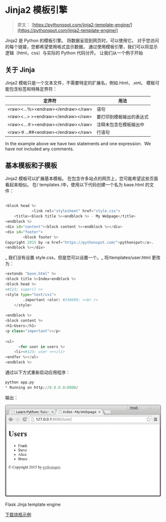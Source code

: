 # Jinja2 模板引擎

> 原文： [https://pythonspot.com/jinja2-template-engine/](https://pythonspot.com/jinja2-template-engine/)

Jinja2 是 Python 的模板引擎。 将数据呈现到网页时，可以使用它。 对于您访问的每个链接，您都希望使用格式显示数据。 通过使用模板引擎，我们可以将显示逻辑（html，css）与实际的 Python 代码分开。 让我们从一个例子开始

## 关于 Jinja

Jinja2 模板只是一个文本文件，不需要特定的扩展名，例如.html，.xml。
模板可能包含标签和特殊定界符：

| 定界符 | 用法 |
| --- | --- |
| &lt;raw&gt;&lt;…％&gt;&lt;endraw&gt;&lt;/endraw&gt;&lt;/raw&gt; | 语句 |
| &lt;raw&gt;&lt;…&gt; &gt;&lt;endraw&gt;&lt;/endraw&gt;&lt;/raw&gt; | 要打印到模板输出的表达式 |
| &lt;raw&gt;&lt;…＃&gt;&lt;endraw&gt;&lt;/endraw&gt;&lt;/raw&gt; | 注释未包含在模板输出中 |
| &lt;raw&gt;＃…##&lt;endraw&gt;&lt;/endraw&gt;&lt;/raw&gt; | 行语句 |

In the example above we have two statements and one expression.  We have not included any comments.

## 基本模板和子模板

Jinja2 模板可以扩展基本模板。 在包含许多站点的网页上，您可能希望这些页面看起来相似。 在/ templates /中，使用以下代码创建一个名为 base.html 的文件：

```py

<block head %>
     	 	<link rel="stylesheet" href="style.css">
    <title><block title %><endblock %> - My Webpage</title>
<endblock %>
<div id="content"><block content %><endblock %></div>
<div id="footer">
        <block footer %>
Copyright 2015 by <a href="https://pythonspot.com/">pythonspot</a>.
<endblock %></div>

```

_ 我们没有设置 style.css，但是您可以设置一个。_ 将/templates/user.html 更改为：

```py
<extends "base.html" %>
<block title %>Index<endblock %>
<block head %>
<#123; super() >>
<style type="text/css">
        .important <olor: #336699; ><br />
    </style>

<endblock %>
<block content %>
<h1>Users</h1>
<p class="important"></p>

<ul>
      <for user in users %>
 	<li><#123; user >></li>
<endfor %></ul>
<endblock %>

```

通过以下方式重新启动应用程序：

```py
python app.py
* Running on http://0.0.0.0:8080/

```

输出：

![template jinja](img/b183ab9d09b4460a2626a0004e1f1b00.jpg)

Flask Jinja template engine

[下载烧瓶示例](https://pythonspot.com/download-flask-examples/)